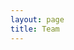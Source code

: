 ```yaml
---
layout: page
title: Team
---
```


<script setup>
import {
  VPTeamPage,
  VPTeamPageTitle,
  VPTeamMembers,
  VPTeamPageSection
} from 'vitepress/theme'

const developers = [
    {
        avatar: 'https://avatars.githubusercontent.com/u/58149189?s=96&v=4',
        name: 'esFerDev',
        title: 'Developer',
        links: [
            { icon: 'github', link: 'https://github.com/esFerDev' },
        ]
    }
]
</script>

<VPTeamPage>
  <VPTeamPageTitle>
    <template #title>Our Team</template>
    <template #lead></template>
  </VPTeamPageTitle>
  <VPTeamPageSection>
    <template #title>Developers</template>
    <template #lead></template>
    <template #members>
     <VPTeamMembers size="medium" :members="developers" />
    </template>
  </VPTeamPageSection>
</VPTeamPage>
